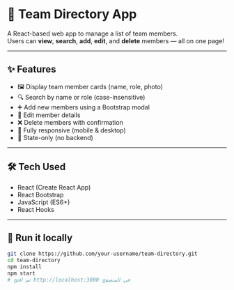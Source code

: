 # 👥 Team Directory App

A React-based web app to manage a list of team members.  
Users can **view**, **search**, **add**, **edit**, and **delete** members — all on one page!

---

## ✨ Features

- 🖼️ Display team member cards (name, role, photo)
- 🔍 Search by name or role (case-insensitive)
- ➕ Add new members using a Bootstrap modal
- 📝 Edit member details
- ❌ Delete members with confirmation
- 📱 Fully responsive (mobile & desktop)
- 🧠 State-only (no backend)

---

## 🛠 Tech Used

- React (Create React App)
- React Bootstrap
- JavaScript (ES6+)
- React Hooks

---

## 🧪 Run it locally

```bash
git clone https://github.com/your-username/team-directory.git
cd team-directory
npm install
npm start
# ثم افتح http://localhost:3000 في المتصفح

